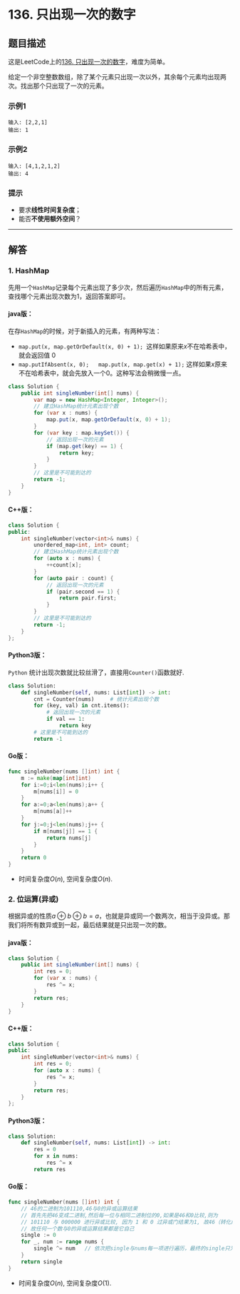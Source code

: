 # 136. 只出现一次的数字

## 题目描述

这是LeetCode上的[136. 只出现一次的数字](https://leetcode-cn.com/problems/single-number/)，难度为简单。



给定一个非空整数数组，除了某个元素只出现一次以外，其余每个元素均出现两次。找出那个只出现了一次的元素。



### 示例1

```
输入: [2,2,1]
输出: 1
```



### 示例2

```
输入: [4,1,2,1,2]
输出: 4
```

### 提示

- 要求**线性时间复杂度**；
- 能否**不使用额外空间**？

***

## 解答

### 1. HashMap

先用一个`HashMap`记录每个元素出现了多少次，然后遍历`HashMap`中的所有元素，查找哪个元素出现次数为1，返回答案即可。




#### **java版：**

在存`HashMap`的时候，对于新插入的元素，有两种写法：

- `map.put(x, map.getOrDefault(x, 0) + 1); `这样如果原来$x$不在哈希表中，就会返回值 0 
- `map.putIfAbsent(x, 0);   map.put(x, map.get(x) + 1);`  这样如果$x$原来不在哈希表中，就会先放入一个0。这种写法会稍微慢一点。

```Java
class Solution {
    public int singleNumber(int[] nums) {
        var map = new HashMap<Integer, Integer>();
        // 建立HashMap统计元素出现个数
        for (var x : nums) {
            map.put(x, map.getOrDefault(x, 0) + 1);
        }
        for (var key : map.keySet()) {
            // 返回出现一次的元素
            if (map.get(key) == 1) {
                return key;
            }
        }
        // 这里是不可能到达的
        return -1;
    }
}
```

#### **C++版：**

```cpp
class Solution {
public:
    int singleNumber(vector<int>& nums) {
        unordered_map<int, int> count;
        // 建立HashMap统计元素出现个数
        for (auto x : nums) {
            ++count[x];
        }
        for (auto pair : count) {
            // 返回出现一次的元素
            if (pair.second == 1) {
                return pair.first;
            }
        }
        // 这里是不可能到达的
        return -1;
    }
};
```

#### Python3版：

`Python` 统计出现次数就比较丝滑了，直接用`Counter()`函数就好.

```python
class Solution:
    def singleNumber(self, nums: List[int]) -> int:
        cnt = Counter(nums)		# 统计元素出现个数
        for (key, val) in cnt.items():
            # 返回出现一次的元素
            if val == 1:
                return key
        # 这里是不可能到达的
        return -1
```

#### Go版：

```go
func singleNumber(nums []int) int {
    m := make(map[int]int)
    for i:=0;i<len(nums);i++ {
        m[nums[i]] = 0
    }
    for a:=0;a<len(nums);a++ {
        m[nums[a]]++ 
    }
    for j:=0;j<len(nums);j++ {
        if m[nums[j]] == 1 {
            return nums[j]
        }
    }
    return 0
}
```

* 时间复杂度$O(n)$, 空间复杂度$O(n)$.





### 2. 位运算(异或)

根据异或的性质$a\oplus b\oplus b = a$，也就是异或同一个数两次，相当于没异或。那我们将所有数异或到一起，最后结果就是只出现一次的数。




#### **java版：**

```Java
class Solution {
    public int singleNumber(int[] nums) {
        int res = 0;
        for (var x : nums) {
            res ^= x;
        }
        return res;
    }
}
```

#### **C++版：**

```cpp
class Solution {
public:
    int singleNumber(vector<int>& nums) {
        int res = 0;
        for (auto x : nums) {
            res ^= x;
        }
        return res;
    }
};
```

#### Python3版：

```python
class Solution:
    def singleNumber(self, nums: List[int]) -> int:
        res = 0
        for x in nums:
            res ^= x
        return res
```

#### Go版：

``` go
func singleNumber(nums []int) int {
    // 46的二进制为101110,46与0的异或运算结果
    // 首先先把46变成二进制,然后每一位与相同二进制位的0,如果是46和0比较,则为
    // 101110 与 000000 进行异或比较, 因为 1 和 0 过异或门结果为1, 故46（转化成二进制）和0进行异或运算结果为46
    // 故任何一个数与0的异或运算结果都是它自己
    single := 0
    for _, num := range nums {
        single ^= num   // 依次把single与nums每一项进行遍历，最终的single只为出现一次的值
    }
    return single
}
```

* 时间复杂度$O(n)$, 空间复杂度$O(1)$.



